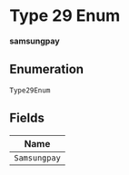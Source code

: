 
# Type 29 Enum

**samsungpay**

## Enumeration

`Type29Enum`

## Fields

| Name |
|  --- |
| `Samsungpay` |

